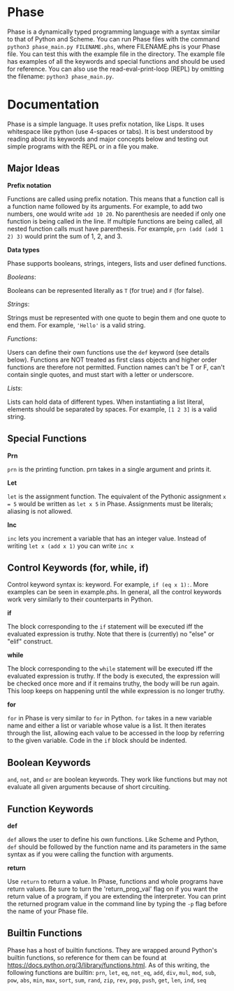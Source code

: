 # Phase
Phase is a dynamically typed programming language with a syntax similar to that of Python and Scheme.
You can run Phase files with the command `python3 phase_main.py FILENAME.phs`, where FILENAME.phs is your Phase file. You can test this with the example file in the directory. The example file has examples of all the keywords and special functions and should be used for reference. You can also use the read-eval-print-loop (REPL) by omitting the filename: 
`python3 phase_main.py`. 

# Documentation
Phase is a simple language. It uses prefix notation, like Lisps. It uses whitespace like python (use 4-spaces or tabs). It is best understood by reading about its keywords and major concepts below and testing out simple programs with the REPL or in a file you make.

## Major Ideas

**Prefix notation**

Functions are called using prefix notation. This means that a function call is a function name followed by its arguments.
For example, to add two numbers, one would write `add 10 20`. No parenthesis are needed if only one function is being called in the line. If multiple functions are being called, all nested function calls must have parenthesis. For example, `prn (add (add 1 2) 3)` would print the sum of 1, 2, and 3.

**Data types**

Phase supports booleans, strings, integers, lists and user defined functions.

*Booleans*:

Booleans can be represented literally as `T` (for true) and `F` (for false). 

*Strings*:

Strings must be represented with one quote to begin them and one quote to end them. For example, `'Hello'` is a valid string.

*Functions*:

Users can define their own functions use the `def` keyword (see details below). Functions are NOT treated as first class objects and higher order functions are therefore not permitted. Function names can't be T or F, can't contain single quotes, and must start with a letter or underscore.

*Lists*:

Lists can hold data of different types. When instantiating a list literal, elements should be separated by spaces. For example, `[1 2 3]` is a valid string.


## Special Functions 
**Prn**

`prn` is the printing function. prn takes in a single argument and prints it.

**Let**

`let` is the assignment function. The equivalent of the Pythonic assignment `x = 5` would be written as `let x 5` in Phase. Assignments must be literals; aliasing is not allowed.

**Inc**

`inc` lets you increment a variable that has an integer value. Instead of writing `let x (add x 1)` you can write `inc x`

## Control Keywords (for, while, if)
Control keyword syntax is: keyword<one space><open paren><keyword body><close paren>. For example, `if (eq x 1):`. More examples can be seen in example.phs. In general, all the control keywords work very similarly to their counterparts in Python.

**if**

The block corresponding to the `if` statement will be executed iff the evaluated expression is truthy. Note that there is (currently) no "else" or "elif" construct.

**while**

The block corresponding to the `while` statement will be executed iff the evaluated expression is truthy. If the body is executed, the expression will be checked once more and if it remains truthy, the body will be run again. This loop keeps on happening until the while expression is no longer truthy.

**for**

`for` in Phase is very similar to `for` in Python. `for` takes in a new variable name and either a list or variable whose value is a list. It then iterates through the list, allowing each value to be accessed in the loop by referring to the given variable. Code in the `if` block should be indented.


## Boolean Keywords
`and`, `not`, and `or` are boolean keywords. They work like functions but may not evaluate all given arguments because of short circuiting.


## Function Keywords
**def**

`def` allows the user to define his own functions. Like Scheme and Python, `def` should be followed by the function name and its parameters in the same syntax as if you were calling the function with arguments.

**return**

Use `return` to return a value. In Phase, functions and whole programs have return values. Be sure to turn the 'return_prog_val' flag on if you want the return value of a program, if you are extending the interpreter. You can print the returned program value in the command line by typing the `-p` flag before the name of your Phase file.

## Builtin Functions
Phase has a host of builtin functions. They are wrapped around Python's builtin functions, so reference for them can be found at https://docs.python.org/3/library/functions.html. As of this writing, the following functions are builtin: 
`prn`, `let`, `eq`, `not_eq`, `add`, `div`, `mul`, `mod`, `sub`, `pow`, `abs`, `min`, `max`, `sort`, `sum`, `rand`, `zip`, `rev`, `pop`, `push`, `get`, `len`, `ind`, `seq`

